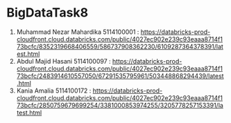 # BigDataTask8

1. Muhammad Nezar Mahardika   5114100001  : https://databricks-prod-cloudfront.cloud.databricks.com/public/4027ec902e239c93eaaa8714f173bcfc/8352319668406559/586737908362230/6109287364378391/latest.html
2. Abdul Majid Hasani         5114100097  : https://databricks-prod-cloudfront.cloud.databricks.com/public/4027ec902e239c93eaaa8714f173bcfc/2483914610557050/67291535795961/503448868294439/latest.html
3. Kania Amalia               5114100172  : https://databricks-prod-cloudfront.cloud.databricks.com/public/4027ec902e239c93eaaa8714f173bcfc/2850759679699254/3381000853974255/3205778257153391/latest.html

